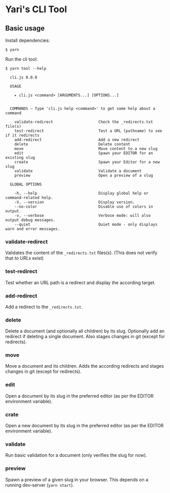 # Yari's CLI Tool

## Basic usage

Install dependencies:

```
$ yarn
```

Run the cli tool:

```
$ yarn tool --help

  cli.js 0.0.0

  USAGE

    ▸ cli.js <command> [ARGUMENTS...] [OPTIONS...]


  COMMANDS — Type 'cli.js help <command>' to get some help about a command

    validate-redirect                    Check the _redirects.txt file(s)
    test-redirect                        Test a URL (pathname) to see if it redirects
    add-redirect                         Add a new redirect
    delete                               Delete content
    move                                 Move content to a new slug
    edit                                 Spawn your EDITOR for an existing slug
    create                               Spawn your Editor for a new slug
    validate                             Validate a document
    preview                              Open a preview of a slug

  GLOBAL OPTIONS

    -h, --help                           Display global help or command-related help.
    -V, --version                        Display version.
    --no-color                           Disable use of colors in output.
    -v, --verbose                        Verbose mode: will also output debug messages.
    --quiet                              Quiet mode - only displays warn and error messages.
```

### validate-redirect

Validates the content of the `_redirects.txt` files(s). (This does not verify that _to URLs_ exist)

### test-redirect

Test whether an URL path is a redirect and display the according target.

### add-redirect

Add a redirect to the `_redirects.txt`.

### delete

Delete a document (and optionally all children) by its slug. Optionally add an redirect if deleting a single document.
Also stages changes in git (except for redirects).

### move

Move a document and its children. Adds the according redirects and stages changes in git (except for redirects).

### edit

Open a document by its slug in the preferred editor (as per the EDITOR environment variable).

### crate

Open a new document by its slug in the preferred editor (as per the EDITOR environment variable).

### validate

Run basic validation for a document (only verifies the slug for now).

### preview

Spawn a preview of a given slug in your browser. This depends on a running dev-server (`yarn start`).
